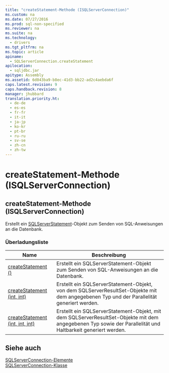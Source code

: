 ```yaml
---
title: "createStatement-Methode (ISQLServerConnection)"
ms.custom: na
ms.date: 07/27/2016
ms.prod: sql-non-specified
ms.reviewer: na
ms.suite: na
ms.technology: 
  - drivers
ms.tgt_pltfrm: na
ms.topic: article
apiname: 
  - SQLServerConnection.createStatement
apilocation: 
  - sqljdbc.jar
apitype: Assembly
ms.assetid: 6d043ba9-b8ec-41d3-bb22-ad2c4aebda6f
caps.latest.revision: 9
caps.handback.revision: 8
manager: jhubbard
translation.priority.ht: 
  - de-de
  - es-es
  - fr-fr
  - it-it
  - ja-jp
  - ko-kr
  - pt-br
  - ru-ru
  - sv-se
  - zh-cn
  - zh-tw
---
```

# createStatement-Methode (ISQLServerConnection)
    
## createStatement\-Methode \(ISQLServerConnection\)  
 Erstellt ein [SQLServerStatement](../content/SQLServerStatement-Class.md)\-Objekt zum Senden von SQL\-Anweisungen an die Datenbank.  
  
### Überladungsliste  
  
|Name|Beschreibung|  
|----------|------------------|  
|[createStatement \(\)](../content/createStatement-Method---.md)|Erstellt ein SQLServerStatement\-Objekt zum Senden von SQL\-Anweisungen an die Datenbank.|  
|[createStatement \(int, int\)](../content/createStatement-Method--int--int-.md)|Erstellt ein SQLServerStatement\-Objekt, von dem SQLServerResultSet\-Objekte mit dem angegebenen Typ und der Parallelität generiert werden.|  
|[createStatement \(int, int, int\)](../content/createStatement-Method--int--int--int-.md)|Erstellt ein SQLServerStatement\-Objekt, mit dem SQLServerResultSet\-Objekte mit dem angegebenen Typ sowie der Parallelität und Haltbarkeit generiert werden.|  
  
## Siehe auch  
 [SQLServerConnection-Elemente](../content/SQLServerConnection-Members.md)   
 [SQLServerConnection-Klasse](../content/SQLServerConnection-Class.md)  
  
  